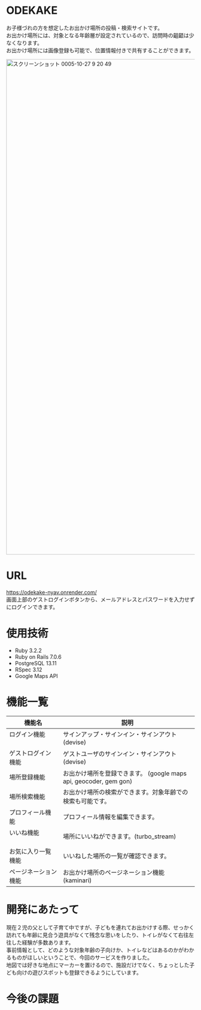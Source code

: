 # ODEKAKE

お子様づれの方を想定したお出かけ場所の投稿・検索サイトです。<br>
お出かけ場所には、対象となる年齢層が設定されているので、訪問時の齟齬は少なくなります。<br>
お出かけ場所には画像登録も可能で、位置情報付きで共有することができます。

<img width="1320" alt="スクリーンショット 0005-10-27 9 20 49" src="https://github.com/Hidetoshi-Hitotsu/ODEKAKE/assets/130296714/fb60275a-b5d8-4378-a95b-53da281b38a8">

# URL
https://odekake-nyav.onrender.com/<br>
画面上部のゲストログインボタンから、メールアドレスとパスワードを入力せずにログインできます。

# 使用技術
* Ruby 3.2.2
* Ruby on Rails 7.0.6
* PostgreSQL 13.11
* RSpec 3.12
* Google Maps API

# 機能一覧
|  機能名  |  説明  |
| ------------- | ------------- |
| ログイン機能    　　| サインアップ・サインイン・サインアウト (devise) |
| ゲストログイン機能 | ゲストユーザのサインイン・サインアウト (devise) |
| 場所登録機能    　| お出かけ場所を登録できます。 (google maps api, geocoder, gem gon)|
| 場所検索機能    　| お出かけ場所の検索ができます。対象年齢での検索も可能です。 |
| プロフィール機能　　　 | プロフィール情報を編集できます。 |
| いいね機能 　　　    | 場所にいいねができます。(turbo_stream) |
| お気に入り一覧機能 | いいねした場所の一覧が確認できます。 |
| ページネーション機能 | お出かけ場所のページネーション機能 (kaminari)|


# 開発にあたって
現在２児の父として子育て中ですが、子どもを連れてお出かけする際、せっかく訪れても年齢に見合う遊具がなくて残念な思いをしたり、トイレがなくて右往左往した経験が多数あります。<br>
事前情報として、どのような対象年齢の子向けか、トイレなどはあるのかがわかるものがほしいということで、今回のサービスを作りました。<br>
地図では好きな地点にマーカーを置けるので、施設だけでなく、ちょっとした子ども向けの遊びスポットも登録できるようにしています。

# 今後の課題

